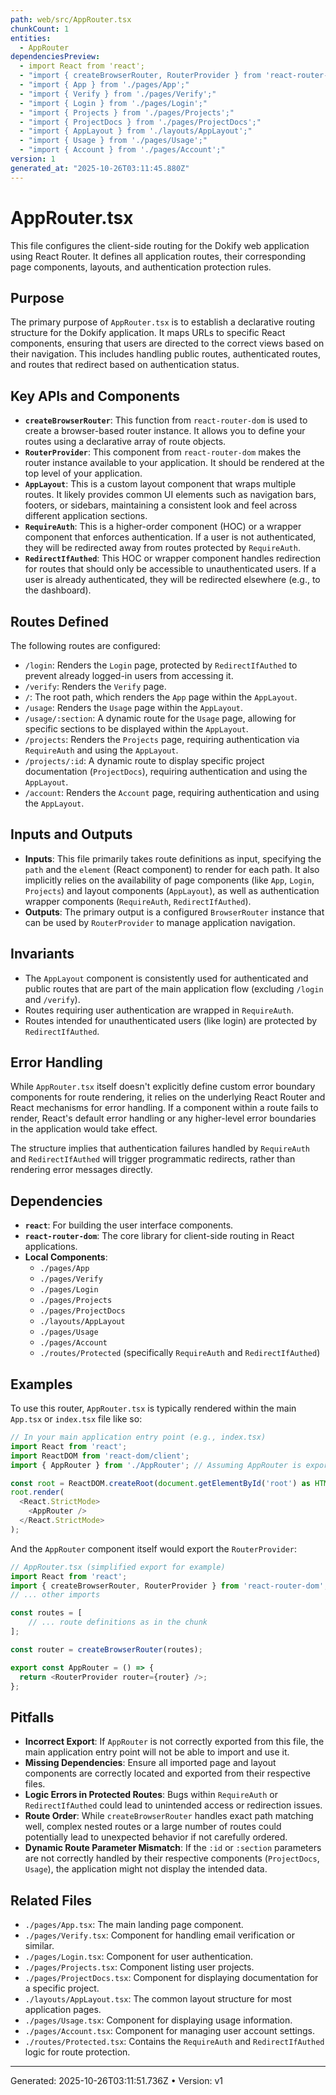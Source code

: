 ```yaml
---
path: web/src/AppRouter.tsx
chunkCount: 1
entities:
  - AppRouter
dependenciesPreview:
  - import React from 'react';
  - "import { createBrowserRouter, RouterProvider } from 'react-router-dom';"
  - "import { App } from './pages/App';"
  - "import { Verify } from './pages/Verify';"
  - "import { Login } from './pages/Login';"
  - "import { Projects } from './pages/Projects';"
  - "import { ProjectDocs } from './pages/ProjectDocs';"
  - "import { AppLayout } from './layouts/AppLayout';"
  - "import { Usage } from './pages/Usage';"
  - "import { Account } from './pages/Account';"
version: 1
generated_at: "2025-10-26T03:11:45.880Z"
---
```

# AppRouter.tsx

This file configures the client-side routing for the Dokify web application using React Router. It defines all application routes, their corresponding page components, layouts, and authentication protection rules.

## Purpose

The primary purpose of `AppRouter.tsx` is to establish a declarative routing structure for the Dokify application. It maps URLs to specific React components, ensuring that users are directed to the correct views based on their navigation. This includes handling public routes, authenticated routes, and routes that redirect based on authentication status.

## Key APIs and Components

*   **`createBrowserRouter`**: This function from `react-router-dom` is used to create a browser-based router instance. It allows you to define your routes using a declarative array of route objects.
*   **`RouterProvider`**: This component from `react-router-dom` makes the router instance available to your application. It should be rendered at the top level of your application.
*   **`AppLayout`**: This is a custom layout component that wraps multiple routes. It likely provides common UI elements such as navigation bars, footers, or sidebars, maintaining a consistent look and feel across different application sections.
*   **`RequireAuth`**: This is a higher-order component (HOC) or a wrapper component that enforces authentication. If a user is not authenticated, they will be redirected away from routes protected by `RequireAuth`.
*   **`RedirectIfAuthed`**: This HOC or wrapper component handles redirection for routes that should only be accessible to unauthenticated users. If a user is already authenticated, they will be redirected elsewhere (e.g., to the dashboard).

## Routes Defined

The following routes are configured:

*   `/login`: Renders the `Login` page, protected by `RedirectIfAuthed` to prevent already logged-in users from accessing it.
*   `/verify`: Renders the `Verify` page.
*   `/`: The root path, which renders the `App` page within the `AppLayout`.
*   `/usage`: Renders the `Usage` page within the `AppLayout`.
*   `/usage/:section`: A dynamic route for the `Usage` page, allowing for specific sections to be displayed within the `AppLayout`.
*   `/projects`: Renders the `Projects` page, requiring authentication via `RequireAuth` and using the `AppLayout`.
*   `/projects/:id`: A dynamic route to display specific project documentation (`ProjectDocs`), requiring authentication and using the `AppLayout`.
*   `/account`: Renders the `Account` page, requiring authentication and using the `AppLayout`.

## Inputs and Outputs

*   **Inputs**: This file primarily takes route definitions as input, specifying the `path` and the `element` (React component) to render for each path. It also implicitly relies on the availability of page components (like `App`, `Login`, `Projects`) and layout components (`AppLayout`), as well as authentication wrapper components (`RequireAuth`, `RedirectIfAuthed`).
*   **Outputs**: The primary output is a configured `BrowserRouter` instance that can be used by `RouterProvider` to manage application navigation.

## Invariants

*   The `AppLayout` component is consistently used for authenticated and public routes that are part of the main application flow (excluding `/login` and `/verify`).
*   Routes requiring user authentication are wrapped in `RequireAuth`.
*   Routes intended for unauthenticated users (like login) are protected by `RedirectIfAuthed`.

## Error Handling

While `AppRouter.tsx` itself doesn't explicitly define custom error boundary components for route rendering, it relies on the underlying React Router and React mechanisms for error handling. If a component within a route fails to render, React's default error handling or any higher-level error boundaries in the application would take effect.

The structure implies that authentication failures handled by `RequireAuth` and `RedirectIfAuthed` will trigger programmatic redirects, rather than rendering error messages directly.

## Dependencies

*   **`react`**: For building the user interface components.
*   **`react-router-dom`**: The core library for client-side routing in React applications.
*   **Local Components**:
    *   `./pages/App`
    *   `./pages/Verify`
    *   `./pages/Login`
    *   `./pages/Projects`
    *   `./pages/ProjectDocs`
    *   `./layouts/AppLayout`
    *   `./pages/Usage`
    *   `./pages/Account`
    *   `./routes/Protected` (specifically `RequireAuth` and `RedirectIfAuthed`)

## Examples

To use this router, `AppRouter.tsx` is typically rendered within the main `App.tsx` or `index.tsx` file like so:

```typescript
// In your main application entry point (e.g., index.tsx)
import React from 'react';
import ReactDOM from 'react-dom/client';
import { AppRouter } from './AppRouter'; // Assuming AppRouter is exported from AppRouter.tsx

const root = ReactDOM.createRoot(document.getElementById('root') as HTMLElement);
root.render(
  <React.StrictMode>
    <AppRouter />
  </React.StrictMode>
);
```

And the `AppRouter` component itself would export the `RouterProvider`:

```typescript
// AppRouter.tsx (simplified export for example)
import React from 'react';
import { createBrowserRouter, RouterProvider } from 'react-router-dom';
// ... other imports

const routes = [
    // ... route definitions as in the chunk
];

const router = createBrowserRouter(routes);

export const AppRouter = () => {
  return <RouterProvider router={router} />;
};
```

## Pitfalls

*   **Incorrect Export**: If `AppRouter` is not correctly exported from this file, the main application entry point will not be able to import and use it.
*   **Missing Dependencies**: Ensure all imported page and layout components are correctly located and exported from their respective files.
*   **Logic Errors in Protected Routes**: Bugs within `RequireAuth` or `RedirectIfAuthed` could lead to unintended access or redirection issues.
*   **Route Order**: While `createBrowserRouter` handles exact path matching well, complex nested routes or a large number of routes could potentially lead to unexpected behavior if not carefully ordered.
*   **Dynamic Route Parameter Mismatch**: If the `:id` or `:section` parameters are not correctly handled by their respective components (`ProjectDocs`, `Usage`), the application might not display the intended data.

## Related Files

*   `./pages/App.tsx`: The main landing page component.
*   `./pages/Verify.tsx`: Component for handling email verification or similar.
*   `./pages/Login.tsx`: Component for user authentication.
*   `./pages/Projects.tsx`: Component listing user projects.
*   `./pages/ProjectDocs.tsx`: Component for displaying documentation for a specific project.
*   `./layouts/AppLayout.tsx`: The common layout structure for most application pages.
*   `./pages/Usage.tsx`: Component for displaying usage information.
*   `./pages/Account.tsx`: Component for managing user account settings.
*   `./routes/Protected.tsx`: Contains the `RequireAuth` and `RedirectIfAuthed` logic for route protection.

---
Generated: 2025-10-26T03:11:51.736Z  •  Version: v1
